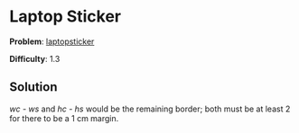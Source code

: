 # Laptop Sticker

**Problem**: [laptopsticker](https://open.kattis.com/problems/laptopsticker)

**Difficulty**: 1.3

## Solution

*wc - ws* and *hc - hs* would be the remaining border; both must be at least 2 for there to be a 1 cm margin.
